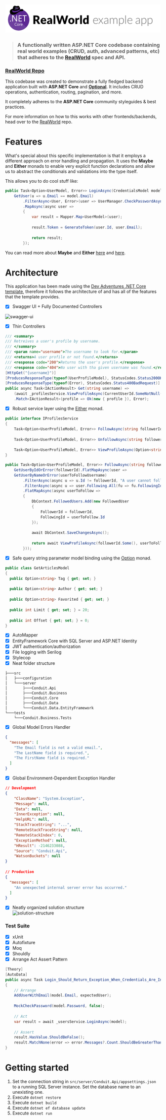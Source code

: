 
# ![RealWorld Example App](logo.png)

> ### A functionally written ASP.NET Core codebase containing real world examples (CRUD, auth, advanced patterns, etc) that adheres to the [RealWorld](https://github.com/gothinkster/realworld) spec and API.


### [RealWorld Repo](https://github.com/gothinkster/realworld)


This codebase was created to demonstrate a fully fledged backend application built with **ASP.NET Core** and **[Optional](https://github.com/nlkl/Optional)**. It includes CRUD operations, authentication, routing, pagination, and more.

It completely adheres to the **ASP.NET Core** community styleguides & best practices.

For more information on how to this works with other frontends/backends, head over to the [RealWorld](https://github.com/gothinkster/realworld) repo.

# Features

What's special about this specific implementation is that it employs a different approach on error handling and propagation. It uses the **Maybe** and **Either** monads to enable very explicit function declarations and allow us to abstract the conditionals and validations into the type itself.

This allows you to do cool stuff like:

```csharp
public Task<Option<UserModel, Error>> LoginAsync(CredentialsModel model) =>
    GetUser(u => u.Email == model.Email)
        .FilterAsync<User, Error>(user => UserManager.CheckPasswordAsync(user, model.Password), "Invalid credentials.")
        .MapAsync(async user =>
        {
            var result = Mapper.Map<UserModel>(user);

            result.Token = GenerateToken(user.Id, user.Email);

            return result;
        });
```

You can read more about **Maybe** and **Either** [here](https://devadventures.net/2018/04/17/forget-object-reference-not-set-to-an-instance-of-an-object-functional-adventures-in-c/) and [here](https://devadventures.net/2018/09/20/real-life-examples-of-functional-c-sharp-either/).

# Architecture

This application has been made using the [Dev Adventures .NET Core template](https://marketplace.visualstudio.com/items?itemName=dnikolovv.dev-adventures-project-setup), therefore it follows the architecture of and has all of the features that the template provides.

- [x] Swagger UI + Fully Documented Controllers

![swagger-ui](https://devadventures.net/wp-content/uploads/2018/09/swagger-1.png)

- [x] Thin Controllers

```csharp
/// <summary>
/// Retreives a user's profile by username.
/// </summary>
/// <param name="username">The username to look for.</param>
/// <returns>A user profile or not found.</returns>
/// <response code="200">Returns the user's profile.</response>
/// <response code="404">No user with tha given username was found.</response>
[HttpGet("{username}")]
[ProducesResponseType(typeof(UserProfileModel), StatusCodes.Status200OK)]
[ProducesResponseType(typeof(Error), StatusCodes.Status400BadRequest)]
public async Task<IActionResult> Get(string username) =>
    (await _profilesService.ViewProfileAsync(CurrentUserId.SomeNotNull(), username))
    .Match<IActionResult>(profile => Ok(new { profile }), Error);
```

- [x] Robust service layer using the [Either](http://optional-github.com) monad.

```csharp
public interface IProfilesService
{
    Task<Option<UserProfileModel, Error>> FollowAsync(string followerId, string userToFollowUsername);

    Task<Option<UserProfileModel, Error>> UnfollowAsync(string followerId, string userToUnfollowUsername);

    Task<Option<UserProfileModel, Error>> ViewProfileAsync(Option<string> viewingUserId, string profileUsername);
}
```

```csharp
public Task<Option<UserProfileModel, Error>> FollowAsync(string followerId, string userToFollowUsername) =>
    GetUserByIdOrError(followerId).FlatMapAsync(user =>
    GetUserByNameOrError(userToFollowUsername)
        .FilterAsync(async u => u.Id != followerId, "A user cannot follow himself.")
        .FilterAsync(async u => user.Following.All(fu => fu.FollowingId != u.Id), "You are already following this user")
        .FlatMapAsync(async userToFollow =>
        {
            DbContext.FollowedUsers.Add(new FollowedUser
            {
                FollowerId = followerId,
                FollowingId = userToFollow.Id
            });

            await DbContext.SaveChangesAsync();

            return await ViewProfileAsync(followerId.Some(), userToFollow.UserName);
        }));
```

- [x] Safe query string parameter model binding using the [Option](http://optional-github.com) monad.

```csharp
public class GetArticlesModel
{
  public Option<string> Tag { get; set; }

  public Option<string> Author { get; set; }

  public Option<string> Favorited { get; set; }

  public int Limit { get; set; } = 20;

  public int Offset { get; set; } = 0;
}
```

- [x] AutoMapper
- [x] EntityFramework Core with SQL Server and ASP.NET Identity
- [x] JWT authentication/authorization
- [x] File logging with Serilog
- [x] Stylecop
- [x] Neat folder structure
```
├───src
│   ├───configuration
│   └───server
│       ├───Conduit.Api
│       ├───Conduit.Business
│       ├───Conduit.Core
│       ├───Conduit.Data
│       └───Conduit.Data.EntityFramework
└───tests
    └───Conduit.Business.Tests
```

- [x] Global Model Errors Handler

```json
{
  "messages": [
    "The Email field is not a valid email.",
    "The LastName field is required.",
    "The FirstName field is required."
  ]
}
```

- [x] Global Environment-Dependent Exception Handler

```json
// Development
{
    "ClassName": "System.Exception",
    "Message": null,
    "Data": null,
    "InnerException": null,
    "HelpURL": null,
    "StackTraceString": "...",
    "RemoteStackTraceString": null,
    "RemoteStackIndex": 0,
    "ExceptionMethod": null,
    "HResult": -2146233088,
    "Source": "Conduit.Api",
    "WatsonBuckets": null
}

// Production
{
  "messages": [
    "An unexpected internal server error has occurred."
  ]
}
```

- [x] Neatly organized solution structure <br>
![solution-structure](https://devadventures.net/wp-content/uploads/2018/09/solution-structure.png)

### Test Suite
- [x] xUnit
- [x] Autofixture
- [x] Moq
- [x] Shouldly
- [x] Arrange Act Assert Pattern

```csharp
[Theory]
[AutoData]
public async Task Login_Should_Return_Exception_When_Credentials_Are_Invalid(CredentialsModel model, User expectedUser)
{
    // Arrange
    AddUserWithEmail(model.Email, expectedUser);

    MockCheckPassword(model.Password, false);

    // Act
    var result = await _usersService.LoginAsync(model);

    // Assert
    result.HasValue.ShouldBeFalse();
    result.MatchNone(error => error.Messages?.Count.ShouldBeGreaterThan(0));
}
```

# Getting started

1. Set the connection string in `src/server/Conduit.Api/appsettings.json` to a running SQL Server instance. Set the database name to an unexisting one.
2. Execute `dotnet restore`
3. Execute `dotnet build`
4. Execute `dotnet ef database update`
5. Execute `dotnet run`
